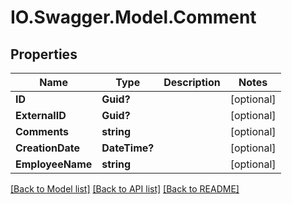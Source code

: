 # IO.Swagger.Model.Comment
## Properties

Name | Type | Description | Notes
------------ | ------------- | ------------- | -------------
**ID** | **Guid?** |  | [optional] 
**ExternalID** | **Guid?** |  | [optional] 
**Comments** | **string** |  | [optional] 
**CreationDate** | **DateTime?** |  | [optional] 
**EmployeeName** | **string** |  | [optional] 

[[Back to Model list]](../README.md#documentation-for-models) [[Back to API list]](../README.md#documentation-for-api-endpoints) [[Back to README]](../README.md)

